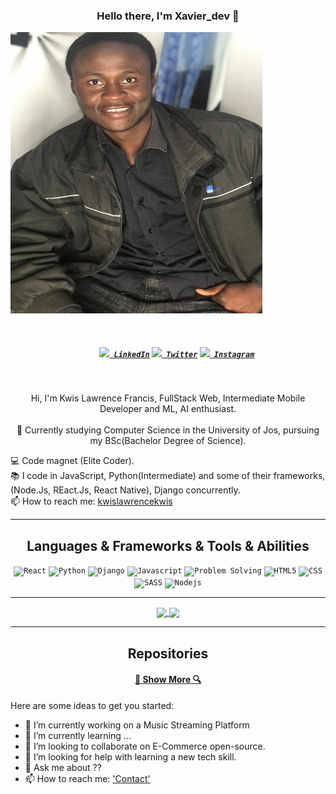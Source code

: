 <h3 align="center">Hello there, I'm Xavier_dev 👋</h3>
<img src="./img/law.jpeg" alt="Xavier_Dev" align="center" width="80%" height="450px">
<br>
<br>
<h5 align="center">
  <code>
    <a href="https://www.linkedin.com/in/lawrence-kwis-614294189/" title="LinkedIn Profile"><img width="22" src="https://github.com/zumrudu-anka/zumrudu-anka/blob/master/images/linkedin.svg"> LinkedIn</a></code>
  <code><a href="https://twitter.com/dev_kwis" title="HackerRank Profile"><img width="22" src="https://play-lh.googleusercontent.com/wIf3HtczQDjHzHuu7vezhqNs0zXAG85F7VmP7nhsTxO3OHegrVXlqIh_DWBYi86FTIGk"> Twitter</a></code>
  <code><a href="https://www.instagram.com/xavier_dev.io/" title="Instagram Profile"><img width="22" src="https://github.com/zumrudu-anka/zumrudu-anka/blob/master/images/instagram.svg"> Instagram</a></code>
</h5>

<br>
<p align="center">
  Hi, I'm Kwis Lawrence Francis, FullStack Web, Intermediate Mobile Developer and ML, AI enthusiast.
  <br>
  <br>
  🔬 Currently studying Computer Science in the University of Jos, pursuing my BSc(Bachelor Degree of Science).
  <br>

  💻 Code magnet (Elite Coder).
  <br>
  📚 I code in JavaScript, Python(Intermediate) and some of their frameworks, (Node.Js, REact.Js, React Native), Django concurrently.
  <br>
  📫 How to reach me: <a href="mailto: kwislawrencekwis@gmail.com">kwislawrencekwis</a>
</p>

<hr>

<h2 align="center">Languages & Frameworks & Tools & Abilities</h2>

<p align="center">
  <code><img title="React" height="25" src="https://github.com/zumrudu-anka/zumrudu-anka/blob/master/images/react-original.svg"></code>
  <code><img title="Python" height="25" src="https://github.com/zumrudu-anka/zumrudu-anka/blob/master/images/python-original.svg"></code>
  <code><img title="Django" height="25" src="https://github.com/zumrudu-anka/zumrudu-anka/blob/master/images/django.png"></code>
  <code><img title="Javascript" height="25" src="https://github.com/zumrudu-anka/zumrudu-anka/blob/master/images/javascript.svg"></code>
  <code><img title="Problem Solving" height="25" src="https://github.com/zumrudu-anka/zumrudu-anka/blob/master/images/problemSolving.png"></code>
  <code><img title="HTML5" height="25" src="https://github.com/zumrudu-anka/zumrudu-anka/blob/master/images/html5.svg"></code>
  <code><img title="CSS" height="25" src="https://github.com/zumrudu-anka/zumrudu-anka/blob/master/images/css.svg"></code>
  <code><img title="SASS" height="25" src="https://github.com/zumrudu-anka/zumrudu-anka/blob/master/images/sass.svg"></code>
  <code><img title="Nodejs" height="25" src="https://upload.wikimedia.org/wikipedia/commons/thumb/d/d9/Node.js_logo.svg/1200px-Node.js_logo.svg.png"></code>

</p>

<hr>

<p align=center>
  <a href="https://github.com/anuraghazra/github-readme-stats" title="Go to Source">
    <img height=175 align="center" src="https://github-readme-stats.vercel.app/api?username=Xavier-Platinum&show_icons=true&theme=gotham">
  </a>
  <a href="https://github.com/anuraghazra/github-readme-stats">
  <img height=175 align="center" src="https://github-readme-stats.vercel.app/api/top-langs/?username=Xavier-Platinum&hide=c%23,powershell,java&title_color=2aa889&text_color=99d1ce&icon_color=2bbc8a&bg_color=0c1014&langs_count=8&layout=compact" />
  </a>
</p>

<hr>

<h2 align="center">Repositories</h2>

<!-- <p width="100%" align="center">
  <a align="left" href="https://github.com/Xavier-Platinum/E-Agric" title="Algorithms"><img align="left" height="115" src="https://github-readme-stats.vercel.app/api/pin/?username=Xavier-Platinum&repo=E-Agro&theme=gotham"></a><a align="right" href="https://github.com/Xavier-Platinum/lyricfinder" title="Data Structures"><img align="right" height="115" src="https://github-readme-stats.vercel.app/api/pin/?username=Xavier-Platinum&repo=lyricfinder&theme=gotham"></a>
</p>
<br><br>
<p width="100%" align="center">
  <a align="left" href="https://github.com/Xavier-Platinum/SuppLogistics" title="Turkce-Heceleme-CPP"><img align="left" height="115" src="https://github-readme-stats.vercel.app/api/pin/?username=Xavier-Platinum&repo=SuppLogistics&theme=gotham"></a>
<br><br><br><br><br><br><br><br><br><br><br><br><br> -->
<h4 align="center"><a href="https://github.com/Xavier-Platinum?tab=repositories" title="Show Repositories">🔎 Show More 🔍</a></h4>


<!-- **Xavier-Platinum/Xavier-Platinum** is a ✨ _special_ ✨ repository because its `README.md` (this file) appears on your GitHub profile. -->

Here are some ideas to get you started:

- 🔭 I’m currently working on a Music Streaming Platform
- 🌱 I’m currently learning ...
- 👯 I’m looking to collaborate on E-Commerce open-source.
- 🤔 I’m looking for help with learning a new tech skill.
- 💬 Ask me about ?? 
- 📫 How to reach me: ['Contact'](+2348163252713)
<!-- - 😄 Pronouns: ...
- ⚡ Fun fact: ... -->
